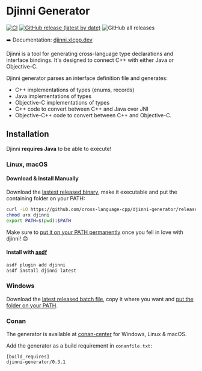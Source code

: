 # Djinni Generator

[![CI](https://github.com/cross-language-cpp/djinni-generator/actions/workflows/main.yaml/badge.svg)](https://github.com/cross-language-cpp/djinni-generator/actions/workflows/main.yaml)
[![GitHub release (latest by date)](https://img.shields.io/github/v/release/cross-language-cpp/djinni-generator)](https://github.com/cross-language-cpp/djinni-generator/releases/latest)
![GitHub all releases](https://img.shields.io/github/downloads/cross-language-cpp/djinni-generator/total)

:arrow_right: Documentation: [djinni.xlcpp.dev](https://djinni.xlcpp.dev/djinni-generator/setup/)

Djinni is a tool for generating cross-language type declarations and interface bindings. It's designed to connect C++ with either Java or Objective-C.

Djinni generator parses an interface definition file and generates:

- C++ implementations of types (enums, records)
- Java implementations of types
- Objective-C implementations of types
- C++ code to convert between C++ and Java over JNI
- Objective-C++ code to convert between C++ and Objective-C.


## Installation

Djinni **requires Java** to be able to execute!

### Linux, macOS

#### Download & Install Manually

Download the [lastest released binary](https://github.com/cross-language-cpp/djinni-generator/releases/latest/download/djinni), make it executable and put the containing folder on your PATH:

```bash
curl -LO https://github.com/cross-language-cpp/djinni-generator/releases/latest/download/djinni
chmod u+x djinni
export PATH=$(pwd):$PATH
```

Make sure to [put it on your PATH permanently](https://stackabuse.com/how-to-permanently-set-path-in-linux/) once you fell in love with djinni! :blush:

#### Install with [asdf](https://asdf-vm.com/)

```bash
asdf plugin add djinni
asdf install djinni latest
```

### Windows

Download the [latest released batch file](https://github.com/cross-language-cpp/djinni-generator/releases/latest/download/djinni.bat), copy it where you want and [put the folder on your PATH](https://www.architectryan.com/2018/03/17/add-to-the-path-on-windows-10/).

### Conan

The generator is available at [conan-center](https://conan.io/center/djinni-generator) for Windows, Linux & macOS.

Add the generator as a build requirement in `conanfile.txt`:
```
[build_requires]
djinni-generator/0.3.1
```
